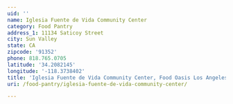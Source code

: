 ```yaml
---
uid: ''
name: Iglesia Fuente de Vida Community Center
category: Food Pantry
address_1: 11134 Saticoy Street
city: Sun Valley
state: CA
zipcode: '91352'
phone: 818.765.0705
latitude: '34.2082145'
longitude: '-118.3738402'
title: 'Iglesia Fuente de Vida Community Center, Food Oasis Los Angeles'
uri: /food-pantry/iglesia-fuente-de-vida-community-center/

---
```

